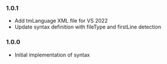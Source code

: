 ### 1.0.1
- Add tmLanguage XML file for VS 2022
- Update syntax definition with fileType and firstLine detection

### 1.0.0
- Initial implementation of syntax